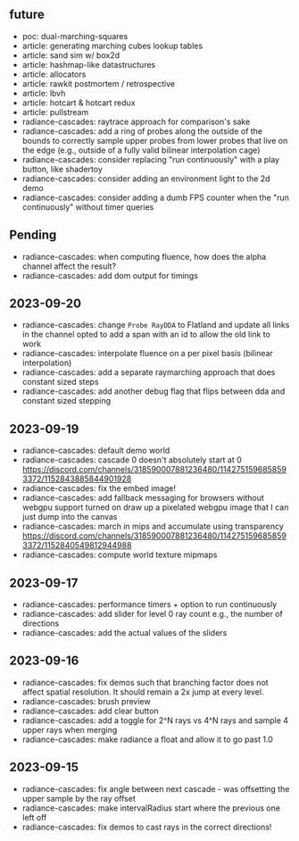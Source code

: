 ## future
- poc: dual-marching-squares
- article: generating marching cubes lookup tables
- article: sand sim w/ box2d
- article: hashmap-like datastructures
- article: allocators
- article: rawkit postmortem / retrospective
- article: lbvh
- article: hotcart & hotcart redux
- article: pullstream
- radiance-cascades: raytrace approach for comparison's sake
- radiance-cascades: add a ring of probes along the outside of the bounds to correctly sample
                     upper probes from lower probes that live on the edge
                     (e.g., outside of a fully valid bilinear interpolation cage)
- radiance-cascades: consider replacing "run continuously" with a play button, like shadertoy
- radiance-cascades: consider adding an environment light to the 2d demo
- radiance-cascades: consider adding a dumb FPS counter when the "run continuously" without
                     timer queries

## Pending
- radiance-cascades: when computing fluence, how does the alpha channel affect the result?
- radiance-cascades: add dom output for timings

## 2023-09-20
- radiance-cascades: change `Probe RayDDA` to Flatland and update all links in the channel
                     opted to add a span with an id to allow the old link to work
- radiance-cascades: interpolate fluence on a per pixel basis (bilinear interpolation)
- radiance-cascades: add a separate raymarching approach that does constant sized steps
- radiance-cascades: add another debug flag that flips between dda and constant sized stepping
## 2023-09-19
- radiance-cascades: default demo world
- radiance-cascades: cascade 0 doesn't absolutely start at 0
                      https://discord.com/channels/318590007881236480/1142751596858593372/1152843885844901928
- radiance-cascades: fix the embed image!
- radiance-cascades: add fallback messaging for browsers without webgpu support turned on
                     draw up a pixelated webgpu image that I can just dump into the canvas
- radiance-cascades: march in mips and accumulate using transparency
  https://discord.com/channels/318590007881236480/1142751596858593372/1152840549812944988
- radiance-cascades: compute world texture mipmaps
## 2023-09-17
- radiance-cascades: performance timers + option to run continuously
- radiance-cascades: add slider for level 0 ray count e.g., the number of directions
- radiance-cascades: add the actual values of the sliders
## 2023-09-16
- radiance-cascades: fix demos such that branching factor does not affect spatial resolution.
                     It should remain a 2x jump at every level.
- radiance-cascades: brush preview
- radiance-cascades: add clear button
- radiance-cascades: add a toggle for 2^N rays vs 4^N rays and sample 4 upper rays when merging
- radiance-cascades: make radiance a float and allow it to go past 1.0
## 2023-09-15
- radiance-cascades: fix angle between next cascade - was offsetting the upper sample by the ray offset
- radiance-cascades: make intervalRadius start where the previous one left off
- radiance-cascades: fix demos to cast rays in the correct directions!
